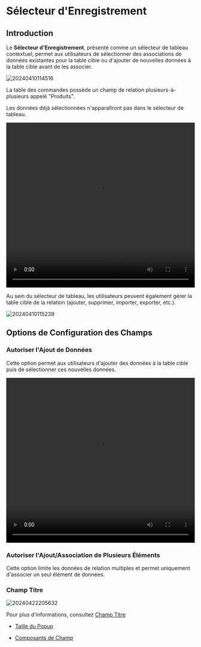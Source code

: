 # Sélecteur d'Enregistrement

## Introduction

Le **Sélecteur d'Enregistrement**, présenté comme un sélecteur de tableau contextuel, permet aux utilisateurs de sélectionner des associations de données existantes pour la table cible ou d'ajouter de nouvelles données à la table cible avant de les associer.

![20240410114516](https://static-docs.nocobase.com/20240410114516.png)

La table des commandes possède un champ de relation plusieurs-à-plusieurs appelé "Produits".

Les données déjà sélectionnées n'apparaîtront pas dans le sélecteur de tableau.

<video width="100%" height="440" controls>
  <source src="https://static-docs.nocobase.com/20240410121032.mp4" type="video/mp4">
</video>

Au sein du sélecteur de tableau, les utilisateurs peuvent également gérer la table cible de la relation (ajouter, supprimer, importer, exporter, etc.).

![20240410115239](https://static-docs.nocobase.com/20240410115239.png)

## Options de Configuration des Champs

### Autoriser l'Ajout de Données

Cette option permet aux utilisateurs d'ajouter des données à la table cible puis de sélectionner ces nouvelles données.

<video width="100%" height="440" controls>
  <source src="https://static-docs.nocobase.com/20240422214222.mp4" type="video/mp4">
</video>

### Autoriser l'Ajout/Association de Plusieurs Éléments

Cette option limite les données de relation multiples et permet uniquement d'associer un seul élément de données.

### Champ Titre

![20240422205632](https://static-docs.nocobase.com/20240422205632.gif)

Pour plus d'informations, consultez [Champ Titre](/handbook/ui/fields/field-settings/title-field)

- [Taille du Popup](/handbook/ui/actions/action-settings/popup-size)

- [Composants de Champ](/handbook/ui/fields/association-field)
